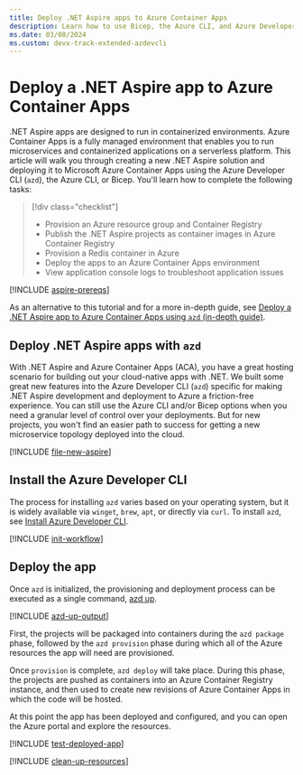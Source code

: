 ```yaml
---
title: Deploy .NET Aspire apps to Azure Container Apps
description: Learn how to use Bicep, the Azure CLI, and Azure Developer CLI to deploy .NET Aspire apps to Azure.
ms.date: 03/08/2024
ms.custom: devx-track-extended-azdevcli
---
```


# Deploy a .NET Aspire app to Azure Container Apps

.NET Aspire apps are designed to run in containerized environments. Azure Container Apps is a fully managed environment that enables you to run microservices and containerized applications on a serverless platform. This article will walk you through creating a new .NET Aspire solution and deploying it to Microsoft Azure Container Apps using the Azure Developer CLI (`azd`), the Azure CLI, or Bicep. You'll learn how to complete the following tasks:

> [!div class="checklist"]
>
> - Provision an Azure resource group and Container Registry
> - Publish the .NET Aspire projects as container images in Azure Container Registry
> - Provision a Redis container in Azure
> - Deploy the apps to an Azure Container Apps environment
> - View application console logs to troubleshoot application issues

[!INCLUDE [aspire-prereqs](../../includes/aspire-prereqs.md)]

As an alternative to this tutorial and for a more in-depth guide, see [Deploy a .NET Aspire app to Azure Container Apps using `azd` (in-depth guide)](aca-deployment-azd-in-depth.md).

## Deploy .NET Aspire apps with `azd`

With .NET Aspire and Azure Container Apps (ACA), you have a great hosting scenario for building out your cloud-native apps with .NET. We built some great new features into the Azure Developer CLI (`azd`) specific for making .NET Aspire development and deployment to Azure a friction-free experience. You can still use the Azure CLI and/or Bicep options when you need a granular level of control over your deployments. But for new projects, you won't find an easier path to success for getting a new microservice topology deployed into the cloud.

[!INCLUDE [file-new-aspire](../../includes/file-new-aspire.md)]

## Install the Azure Developer CLI

The process for installing `azd` varies based on your operating system, but it is widely available via `winget`, `brew`, `apt`, or directly via `curl`. To install `azd`, see [Install Azure Developer CLI](/azure/developer/azure-developer-cli/install-azd).

[!INCLUDE [init-workflow](includes/init-workflow.md)]

## Deploy the app

Once `azd` is initialized, the provisioning and deployment process can be executed as a single command, [azd up](/azure/developer/azure-developer-cli/reference#azd-up).

[!INCLUDE [azd-up-output](includes/azd-up-output.md)]

First, the projects will be packaged into containers during the `azd package` phase, followed by the `azd provision` phase during which all of the Azure resources the app will need are provisioned.

Once `provision` is complete, `azd deploy` will take place. During this phase, the projects are pushed as containers into an Azure Container Registry instance, and then used to create new revisions of Azure Container Apps in which the code will be hosted.

At this point the app has been deployed and configured, and you can open the Azure portal and explore the resources.

[!INCLUDE [test-deployed-app](includes/test-deployed-app.md)]

[!INCLUDE [clean-up-resources](../../includes/clean-up-resources.md)]
